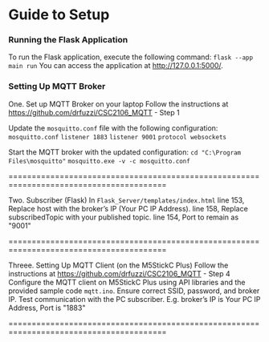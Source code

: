 # Guide to Setup

### Running the Flask Application
To run the Flask application, execute the following command:
`flask --app main run`
You can access the application at http://127.0.0.1:5000/.

### Setting Up MQTT Broker
One. Set up MQTT Broker on your laptop
  Follow the instructions at https://github.com/drfuzzi/CSC2106_MQTT - Step 1

  Update the `mosquitto.conf` file with the following configuration:
  `mosquitto.conf` 
  `listener 1883`
  `listener 9001`
  `protocol websockets`

  Start the MQTT broker with the updated configuration:
  `cd "C:\Program Files\mosquitto"` <!-- Depends on where your mosquitto folder is -->
  `mosquitto.exe -v -c mosquitto.conf`

========================================================================================

Two. Subscriber (Flask)
  In `Flask_Server/templates/index.html`
  line 153, Replace host with the broker’s IP (Your PC IP Address).
  line 158, Replace subscribedTopic with your published topic.
  line 154, Port to remain as "9001"

========================================================================================

Threee. Setting Up MQTT Client (on the M5StickC Plus)
  Follow the instructions at https://github.com/drfuzzi/CSC2106_MQTT - Step 4
  Configure the MQTT client on M5StickC Plus using API libraries and the provided sample code `mqtt.ino`.
  Ensure correct SSID, password, and broker IP. Test communication with the PC subscriber.
  E.g. broker’s IP is Your PC IP Address, Port is "1883"

========================================================================================